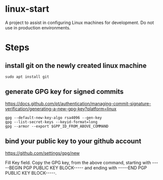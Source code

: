 # linux-start
A project to assist in configuring Linux machines for development. Do not use in production environments.


# Steps

## install git on the newly created linux machine
```
sudo apt install git
```

## generate GPG key for signed commits
https://docs.github.com/pt/authentication/managing-commit-signature-verification/generating-a-new-gpg-key?platform=linux
```
gpg --default-new-key-algo rsa4096 --gen-key
gpg --list-secret-keys --keyid-format=long
gpg --armor --export $GPP_ID_FROM_ABOVE_COMMAND
```

## bind your public key to your github account
https://github.com/settings/gpg/new


Fill Key field. Copy the GPG key, from the above command, starting with -----BEGIN PGP PUBLIC KEY BLOCK----- and ending with -----END PGP PUBLIC KEY BLOCK-----. 

